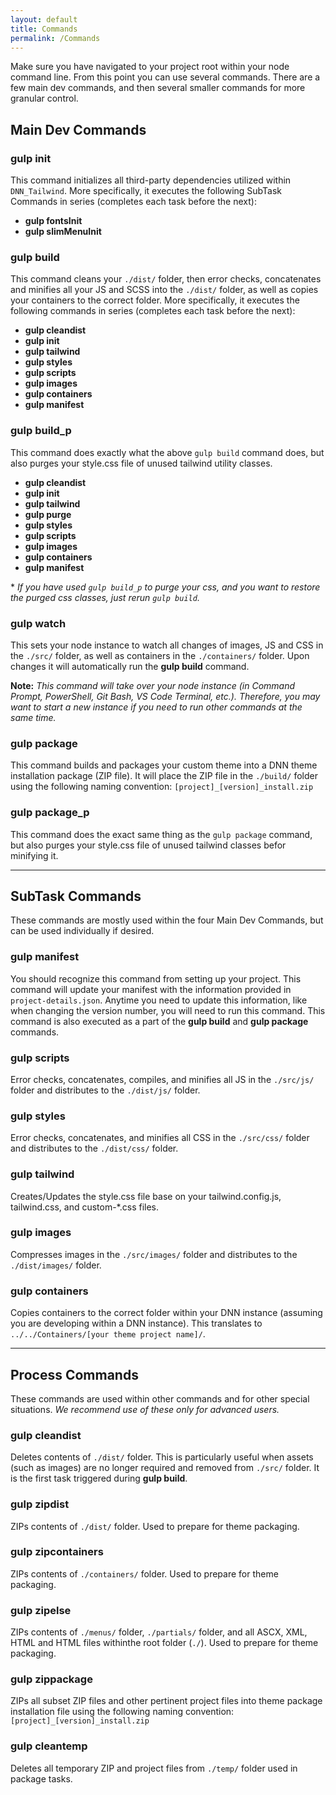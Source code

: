 ```yaml
---
layout: default
title: Commands
permalink: /Commands
---
```


Make sure you have navigated to your project root within your node command line. From this point you can use several commands. There are a few main dev commands, and then several smaller commands for more granular control.

## Main Dev Commands

### gulp init

This command initializes all third-party dependencies utilized within `DNN_Tailwind`. More specifically, it executes the following SubTask Commands in series (completes each task before the next):

- **gulp fontsInit**
- **gulp slimMenuInit**

### gulp build

This command cleans your `./dist/` folder, then error checks, concatenates and minifies all your JS and SCSS into the `./dist/` folder, as well as copies your containers to the correct folder. More specifically, it executes the following commands in series (completes each task before the next):

- **gulp cleandist**
- **gulp init**
- **gulp tailwind**
- **gulp styles**
- **gulp scripts**
- **gulp images**
- **gulp containers**
- **gulp manifest**

### gulp build_p

This command does exactly what the above `gulp build` command does, but also purges your style.css file of unused tailwind utility classes.

- **gulp cleandist**
- **gulp init**
- **gulp tailwind**
- **gulp purge**
- **gulp styles**
- **gulp scripts**
- **gulp images**
- **gulp containers**
- **gulp manifest**

\* _If you have used `gulp build_p` to purge your css, and you want to restore the purged css classes, just rerun `gulp build`._

### gulp watch

This sets your node instance to watch all changes of images, JS and CSS in the `./src/` folder, as well as containers in the `./containers/` folder. Upon changes it will automatically run the **gulp build** command.

**Note:** _This command will take over your node instance (in Command Prompt, PowerShell, Git Bash, VS Code Terminal, etc.). Therefore, you may want to start a new instance if you need to run other commands at the same time._

### gulp package

This command builds and packages your custom theme into a DNN theme installation package (ZIP file). It will place the ZIP file in the `./build/` folder using the following naming convention: `[project]_[version]_install.zip`

### gulp package_p

This command does the exact same thing as the `gulp package` command, but also purges your style.css file of unused tailwind classes befor minifying it.

---

## SubTask Commands

These commands are mostly used within the four Main Dev Commands, but can be used individually if desired.

### gulp manifest

You should recognize this command from setting up your project. This command will update your manifest with the information provided in `project-details.json`. Anytime you need to update this information, like when changing the version number, you will need to run this command. This command is also executed as a part of the **gulp build** and **gulp package** commands.

### gulp scripts

Error checks, concatenates, compiles, and minifies all JS in the `./src/js/` folder and distributes to the `./dist/js/` folder.

### gulp styles

Error checks, concatenates, and minifies all CSS in the `./src/css/` folder and distributes to the `./dist/css/` folder.

### gulp tailwind

Creates/Updates the style.css file base on your tailwind.config.js, tailwind.css, and custom-\*.css files.

### gulp images

Compresses images in the `./src/images/` folder and distributes to the `./dist/images/` folder.

### gulp containers

Copies containers to the correct folder within your DNN instance (assuming you are developing within a DNN instance). This translates to `../../Containers/[your theme project name]/`.

---

## Process Commands

These commands are used within other commands and for other special situations. _We recommend use of these only for advanced users._

### gulp cleandist

Deletes contents of `./dist/` folder. This is particularly useful when assets (such as images) are no longer required and removed from `./src/` folder. It is the first task triggered during **gulp build**.

### gulp zipdist

ZIPs contents of `./dist/` folder. Used to prepare for theme packaging.

### gulp zipcontainers

ZIPs contents of `./containers/` folder. Used to prepare for theme packaging.

### gulp zipelse

ZIPs contents of `./menus/` folder, `./partials/` folder, and all ASCX, XML, HTML and HTML files withinthe root folder (`./`). Used to prepare for theme packaging.

### gulp zippackage

ZIPs all subset ZIP files and other pertinent project files into theme package installation file using the following naming convention: `[project]_[version]_install.zip`

### gulp cleantemp

Deletes all temporary ZIP and project files from `./temp/` folder used in package tasks.
